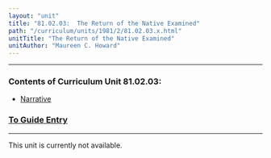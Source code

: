 ```yaml
---
layout: "unit"
title: "81.02.03:  The Return of the Native Examined"
path: "/curriculum/units/1981/2/81.02.03.x.html"
unitTitle: "The Return of the Native Examined"
unitAuthor: "Maureen C. Howard"
---
```

<body>
<hr/>
 <h3>
  Contents of Curriculum Unit 81.02.03:
 </h3>
 <ul>
  <a href="#a">
   <li>
    Narrative
   </li>
  </a>
 </ul>
 <h3>
  <a href="../../../guides/1981/2/81.02.03.x.html">
   To Guide Entry
  </a>
 </h3>
<hr/>
 This unit is currently not available.

</body>